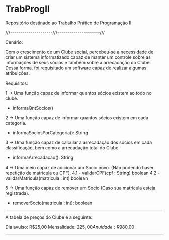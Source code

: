 # TrabProgII
Repositório destinado ao Trabalho Prático de Programação II.

///---------------------///---------------------///

Cenário:

Com o crescimento de um Clube social, percebeu-se a necessidade de criar um sistema informatizado capaz de manter um controle
sobre as informações de seus sócios e também sobre a arrecadação do Clube. Dessa forma, foi requisitado um software capaz de
realizar algumas atribuições.

Requisitos:

1 -> Uma função capaz de informar quantos sócios existem ao todo no clube.
+ informaQntSocios()

2 -> Uma função capaz de informar quantos sócios existem em cada categoria.
+ informaSociosPorCategoria(): String

3 -> Uma função capaz de calcular a arrecadação dos sócios em cada classificação, bem como a arrecadação total do Clube.
+ informaArrecadacao(): String

4 -> Uma meio capaz de adicionar um Socio novo. (Não podendo haver repetição de matrícula ou CPF).
  4.1 - validarCPF(cpf : String) boolean
  4.2 - validarMatricula(matricula : int) boolean

5 -> Uma função capaz de remover um Socio (Caso sua matricula esteja registrada).
+ removerSocio(matricula : int): boolean

----------------------------------------

A tabela de preços do Clube é a seguinte:

Dia avulso: R$25,00
Mensalidade: $225,00
Anuidade: R$980,00

----------------------------------------
